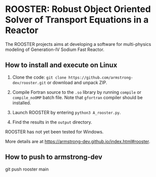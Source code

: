 # ROOSTER: Robust Object Oriented Solver of Transport Equations in a Reactor

The ROOSTER projects aims at developing a software for multi-physics modeling of Generation-IV Sodium Fast Reactor.

## How to install and execute on Linux
1. Clone the code: `git clone https://github.com/armstrong-dev/rooster.git` or download and unpack ZIP.

2. Compile Fortran source to the `.so` library by running `compile` or `compile_noOMP` batch file. Note that `gfortran` compiler should be installed.

3. Launch ROOSTER by entering `python3 A_rooster.py`.

4. Find the results in the `output` directory.

ROOSTER has not yet been tested for Windows.

More details are at https://armstrong-dev.github.io/index.html#rooster.

## How to push to armstrong-dev
git push rooster main
